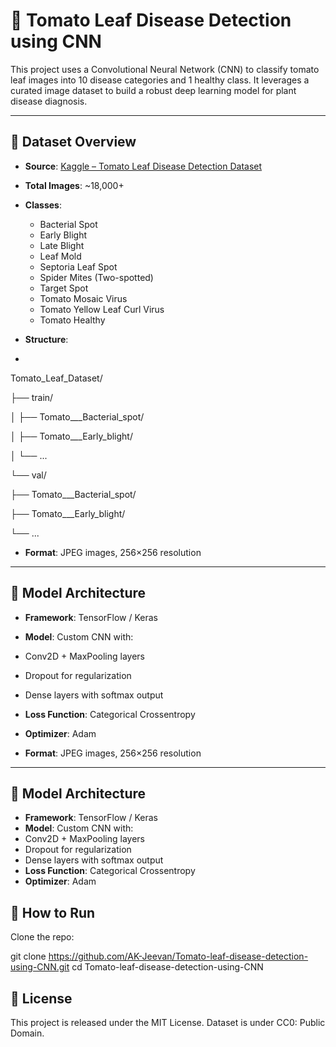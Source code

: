 # 🍅 Tomato Leaf Disease Detection using CNN

This project uses a Convolutional Neural Network (CNN) to classify tomato leaf images into 10 disease categories and 1 healthy class. It leverages a curated image dataset to build a robust deep learning model for plant disease diagnosis.

---

## 📂 Dataset Overview

- **Source**: [Kaggle – Tomato Leaf Disease Detection Dataset](https://www.kaggle.com/datasets/kaustubhb999/tomatoleaf)
- **Total Images**: ~18,000+
- **Classes**:
  - Bacterial Spot
  - Early Blight
  - Late Blight
  - Leaf Mold
  - Septoria Leaf Spot
  - Spider Mites (Two-spotted)
  - Target Spot
  - Tomato Mosaic Virus
  - Tomato Yellow Leaf Curl Virus
  - Tomato Healthy

- **Structure**:
- 
Tomato_Leaf_Dataset/

├── train/

│ ├── Tomato___Bacterial_spot/

│ ├── Tomato___Early_blight/

│ └── ...

└── val/

├── Tomato___Bacterial_spot/

├── Tomato___Early_blight/

└── ...


- **Format**: JPEG images, 256×256 resolution

---

## 🧠 Model Architecture

- **Framework**: TensorFlow / Keras
- **Model**: Custom CNN with:
- Conv2D + MaxPooling layers
- Dropout for regularization
- Dense layers with softmax output
- **Loss Function**: Categorical Crossentropy
- **Optimizer**: Adam

- **Format**: JPEG images, 256×256 resolution

---

## 🧠 Model Architecture

- **Framework**: TensorFlow / Keras
- **Model**: Custom CNN with:
- Conv2D + MaxPooling layers
- Dropout for regularization
- Dense layers with softmax output
- **Loss Function**: Categorical Crossentropy
- **Optimizer**: Adam

## 🚀 How to Run

 Clone the repo:

 git clone https://github.com/AK-Jeevan/Tomato-leaf-disease-detection-using-CNN.git
 cd Tomato-leaf-disease-detection-using-CNN

## 🧾 License
This project is released under the MIT License. Dataset is under CC0: Public Domain.

